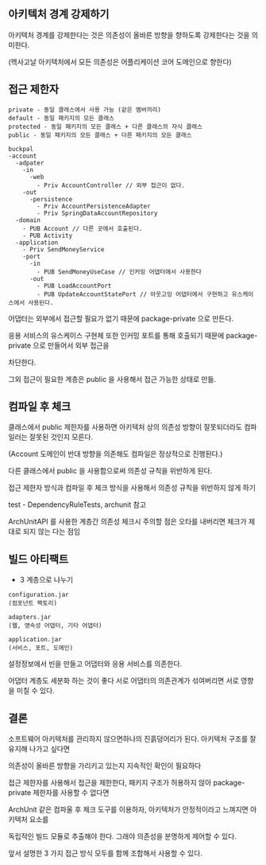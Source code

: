 ## 아키텍처 경계 강제하기

아키텍처 경계를 강제한다는 것은 의존성이 올바른 방향을 향하도록 강제한다는 것을 의미한다.

(헥사고날 아키텍처에서 모든 의존성은 어플리케이션 코어 도메인으로 향한다)

## 접근 제한자

```
private - 동일 클래스에서 사용 가능 (같은 멤버끼리) 
default - 동일 패키지의 모든 클래스
protected - 동일 패키지의 모든 클래스 + 다른 클래스의 자식 클래스
public - 동일 패키지의 모든 클래스 + 다른 패키지의 모든 클래스
```

```
buckpal
-account
  -adpater
    -in
      -web
        - Priv AccountController // 외부 접근이 없다.
    -out
      -persistence
        - Priv AccountPersistenceAdapter
        - Priv SpringDataAccountRepository
  -domain
    - PUB Account // 다른 곳에서 호출된다.
    - PUB Activity
  -application
    - Priv SendMoneyService
    -port
      -in
        - PUB SendMoneyUseCase // 인커밍 어댑터에서 사용한다
      -out
        - PUB LoadAccountPort
        - PUB UpdateAccountStatePort // 아웃고잉 어댑터에서 구현하고 유스케이스에서 사용된다.
```

어댑터는 외부에서 접근할 필요가 없기 때문에 package-private 으로 만든다.

응용 서비스의 유스케이스 구현체 또한 인커밍 포트를 통해 호출되기 때문에 package-private 으로 만들어서 외부 접근을

차단한다.

그외 접근이 필요한 계층은 public 을 사용해서 접근 가능한 상태로 만듦.

## 컴파일 후 체크

클래스에서 public 제한자를 사용하면 아키텍처 상의 의존성 방향이 잘못되더라도 컴파일러는 잘못된 것인지 모른다.

(Account 도메인이 반대 방향을 의존해도 컴파일은 정상적으로 진행된다.)

다른 클래스에서 public 을 사용함으로써 의존성 규칙을 위반하게 된다.

접근 제한자 방식과 컴파일 후 체크 방식을 사용해서 의존성 규칙을 위반하지 않게 하기

test - DependencyRuleTests, archunit 참고

ArchUnitAPI 를 사용한 계층간 의존성 체크시 주의할 점은 오타를 내버리면 체크가 제대로 되지 않는 다는 점임 

## 빌드 아티팩트

* 3 계층으로 나누기
```
configuration.jar 
(컴포넌트 팩토리)

adapters.jar
(웹, 영속성 어댑터, 기타 어댑터) 

application.jar
(서비스, 포트, 도메인)
```
설정정보에서 빈을 만들고 어댑터와 응용 서비스를 의존한다.

어댑터 계층도 세분화 하는 것이 좋다 서로 어댑터의 의존관계가 섞여버리면 서로 영향을 미칠 수 있다.







## 결론

소프트웨어 아키텍처를 관리하지 않으면하나의 진흙덩어리가 된다. 아키텍처 구조를 잘 유지해 나가고 싶다면

의존성이 올바른 방향을 가리키고 있는지 지속적인 확인이 필요하다

접근 제한자를 사용해서 접근을 제한한다, 패키지 구조가 허용하지 않아 package-private 제한자를 사용할 수 없다면

ArchUnit 같은 컴파울 후 체크 도구를 이용하자, 아키텍처가 안정적이라고 느껴지면 아키텍처 요소를 

독립적인 빌드 모듈로 추출해야 한다. 그래야 의존성을 분명하게 제어할 수 있다.

앞서 설명한 3 가지 접근 방식 모두를 함께 조합해서 사용할 수 있다.





